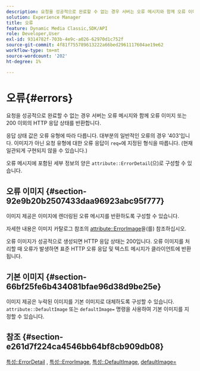 ```yaml
---
description: 요청을 성공적으로 완료할 수 없는 경우 서버는 오류 메시지와 함께 오류 이미지 또는 200 이외의 HTTP 응답 상태를 반환합니다.
solution: Experience Manager
title: 오류
feature: Dynamic Media Classic,SDK/API
role: Developer,User
exl-id: 9314782f-703b-4e9c-a026-62970d1c752f
source-git-commit: 4f81f755789613222a66bed2961117604ae19e62
workflow-type: tm+mt
source-wordcount: '202'
ht-degree: 1%

---
```


# 오류{#errors}

요청을 성공적으로 완료할 수 없는 경우 서버는 오류 메시지와 함께 오류 이미지 또는 200 이외의 HTTP 응답 상태를 반환합니다.

응답 상태 값은 오류 유형에 따라 다릅니다. 대부분의 일반적인 오류의 경우 &#39;403&#39;입니다. 이미지가 아닌 요청 유형에 대한 오류 응답이 `req=`에 지정된 형식을 따릅니다. (현재 일관되게 구현되지 않을 수 있습니다.)

오류 메시지에 포함된 세부 정보의 양은 `attribute::ErrorDetail`(으)로 구성할 수 있습니다.

## 오류 이미지 {#section-92e9b20b2507433daa96923abc95f777}

이미지 제공은 이미지에 렌더링된 오류 메시지를 반환하도록 구성할 수 있습니다.

자세한 내용은 이미지 카탈로그 참조의 [attribute::ErrorImage](../../../../../is-api/image-catalog/image-serving-api-ref/c-image-catalog-reference/c-attributes-reference/r-errorimage.md#reference-c494d5d8b2584fe3800f35baabd0292c)을(를) 참조하십시오.

오류 이미지가 성공적으로 생성되면 HTTP 응답 상태는 200입니다. 오류 이미지를 처리할 때 오류가 발생하면 표준 HTTP 오류 응답 및 텍스트 메시지가 클라이언트에 반환됩니다.

## 기본 이미지 {#section-66bf25fe6b434081bfae96d38d9be25e}

이미지 제공은 누락된 이미지를 기본 이미지로 대체하도록 구성할 수 있습니다. `attribute::DefaultImage` 또는 `defaultImage=` 명령을 사용하여 기본 이미지를 지정할 수 있습니다.

## 참조 {#section-e261d7f224ca4546bb64bf8cb909db08}

[특성::ErrorDetail](../../../../../is-api/image-catalog/image-serving-api-ref/c-image-catalog-reference/c-attributes-reference/r-errordetail.md#reference-4987c8cddcba4c88960170e49cafc561) , [특성::ErrorImage](../../../../../is-api/image-catalog/image-serving-api-ref/c-image-catalog-reference/c-attributes-reference/r-errorimage.md#reference-c494d5d8b2584fe3800f35baabd0292c), [특성::DefaultImage](../../../../../is-api/image-catalog/image-serving-api-ref/c-image-catalog-reference/c-attributes-reference/r-is-cat-defaultimage.md#reference-8e9900e129f54ed68462a3c2fc3bc433), [defaultImage=](../../../../../is-api/http-ref/image-serving-api-ref/c-http-protocol-reference/c-command-reference/r-is-http-defaultimage.md#reference-209aa6ce830f490483412eb26af67fd2)
